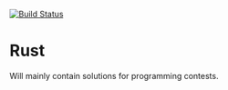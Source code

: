 [![Build Status](https://travis-ci.org/ogiekako/rust.svg?branch=master)](https://travis-ci.org/ogiekako/rust)

# Rust

Will mainly contain solutions for programming contests.
